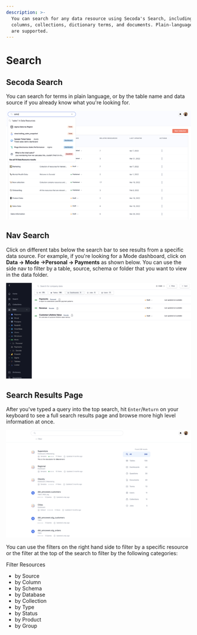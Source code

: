 ```yaml
---
description: >-
  You can search for any data resource using Secoda's Search, including tables,
  columns, collections, dictionary terms, and documents. Plain-language searches
  are supported.
---
```


# Search

## Secoda Search

You can search for terms in plain language, or by the table name and data source if you already know what you're looking for.&#x20;

![](<../.gitbook/assets/Screen Shot 2022-04-07 at 7.50.48 PM.png>)

## Nav Search

Click on different tabs below the search bar to see results from a specific data source. For example, if you're looking for a Mode dashboard, click on **Data -> Mode ->Personal -> Payments** as shown below. You can use the side nav to filter by a table, source, schema or folder that you want to view in the data folder.&#x20;

![](<../.gitbook/assets/Screen Shot 2022-04-07 at 7.53.10 PM.png>)



## Search Results Page

After you've typed a query into the top search, hit `Enter`/`Return` on your keyboard to see a full search results page and browse more high level information at once.

![](<../.gitbook/assets/Screen Shot 2022-04-07 at 8.21.26 PM.png>)

You can use the filters on the right hand side to filter by a specific resource or the filter at the top of the search to filter by the following categories:&#x20;

Filter Resources

* by Source
* by Column
* by Schema
* by Database
* by Collection
* by Type
* by Status
* by Product
* by Group

